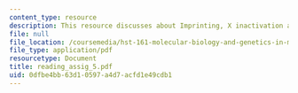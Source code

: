 ```yaml
---
content_type: resource
description: This resource discusses about Imprinting, X inactivation and Epigenetics.
file: null
file_location: /coursemedia/hst-161-molecular-biology-and-genetics-in-modern-medicine-fall-2007/0dfbe4bb63d10597a4d7acfd1e49cdb1_reading_assig_5.pdf
file_type: application/pdf
resourcetype: Document
title: reading_assig_5.pdf
uid: 0dfbe4bb-63d1-0597-a4d7-acfd1e49cdb1
---
```

